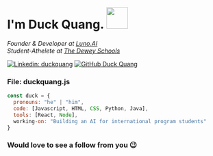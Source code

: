 <h1> I'm Duck Quang. <img src="https://i.giphy.com/media/v1.Y2lkPTc5MGI3NjExaGZ3cGM4c2phbDU3NzNxemJwMmUydWRwenV0ZDNrcXI2cDMxZm9kdyZlcD12MV9pbnRlcm5hbF9naWZfYnlfaWQmY3Q9Zw/RbtJJPft2P7rcpbBdb/giphy.gif" width="50"></h1>
<p>
  <em>
  Founder & Developer at <a href="https://chatgpt.com/g/g-rEe2n3fCL-luno-ai">Luno.AI</a>
  <br>
  Student-Athelete at <a href="https://thedeweyschools.edu.vn/en/">The Dewey Schools</a>
  </em>
</p>

[![Linkedin: duckquang](https://img.shields.io/badge/LinkedIn-blue?logo=linkedin)](https://www.linkedin.com/in/duckquang/)
[![GitHub Duck Quang](https://img.shields.io/github/followers/duckyquang?label=follow&style=social)](https://github.com/duckyquang)


### File: duckquang.js

```javascript
const duck = {
  pronouns: "he" | "him",
  code: [Javascript, HTML, CSS, Python, Java],
  tools: [React, Node],
  working-on: "Building an AI for international program students"
}
```

### Would love to see a follow from you 😉
